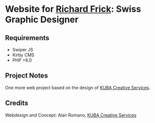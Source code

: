 # Website for [Richard Frick](https://rifri-typo.ch): Swiss Graphic Designer

## Requirements
- Swiper JS
- Kirby CMS
- PHP >8.0

## Project Notes
One more web project based on the design of [KUBA Creative Services](https://kuba.studio).

## Credits

Webdesign and Concept: Alan Romano, [KUBA Creative Services](https://kuba.studio)
